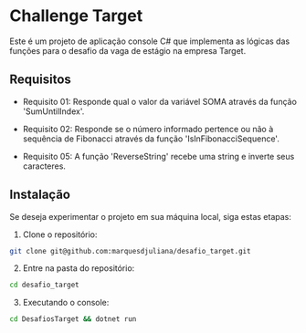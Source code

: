 # Challenge Target
Este é um projeto de aplicação console C# que implementa as lógicas das funções para o desafio da vaga de estágio na empresa Target.

## Requisitos 

- Requisito 01: Responde qual o valor da variável SOMA através da função 'SumUntilIndex'.

- Requisito 02: Responde se o número informado pertence ou não à sequência de Fibonacci através da função 'IsInFibonacciSequence'.

- Requisito 05: A função 'ReverseString' recebe uma string e inverte seus caracteres.

## Instalação
Se deseja experimentar o projeto em sua máquina local, siga estas etapas:

1. Clone o repositório:
```sh
git clone git@github.com:marquesdjuliana/desafio_target.git
```
2. Entre na pasta do repositório:
```sh
cd desafio_target
```
3. Executando o console:

```sh
cd DesafiosTarget && dotnet run
```



